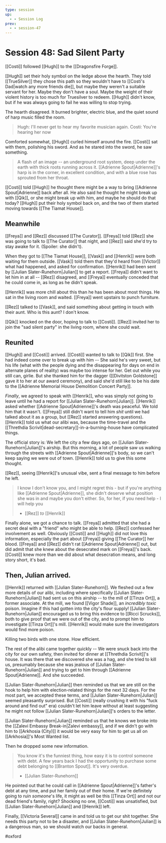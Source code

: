 ```yaml
---
type: session
up:
  - - Session Log
prev:
  - - session-47
---
```


# Session 48: Sad Silent Party

[[Costi]] followed [[Hugh]] to the [[Dragonsfire Forge]]. 

[[Hugh]] set their holy symbol on the ledge above the hearth. They told [[TrueSilver]] they chose this path so they wouldn't have to [[Costi's Dad|watch any more friends die]], but maybe they weren't a suitable servant for her. Maybe they don't have a soul. Maybe the weight of their violent history is too much for Truesilver to redeem. [[Hugh]] didn't know, but if he was always going to fail he was willing to stop trying.

The hearth disagreed. It burned brighter, electric blue, and the quiet sound of harp music filled the room.

> Hugh: I'll never get to hear my favorite musician again.
> Costi: You're hearing her now

Comforted somewhat, [[Hugh]] curled himself around the fire. [[Costi]] sat with them, polishing his sword. And as he stared into the sword, he saw something. 

> A flash of an image -- an underground root system, deep under the earth with thick roots running across it. [[Adrienne Spout|Adrienne]]'s harp is in the corner, in excellent condition, and with a blue rose has sprouted from her throat. 

[[Costi]] told [[Hugh]] he thought there might be a way to bring [[Adrienne Spout|Adrienne]] back after all. He also said he thought he might break up with [[Qik]], or she might break up with him, and maybe he should do that today? [[Hugh]] put their holy symbol back on, and the two of them started moving towards [[The Tiamat House]]. 

## Meanwhile

[[Freya]] and [[Rez]] discussed [[The Curator]]. [[Freya]] told [[Rez]] she was going to talk to [[The Curator]] that night, and [[Rez]] said she'd try to stay awake for it. (Spoiler: she didn't).

When they got to [[The Tiamat House]], [[Vask]] and [[Henrik]] were both waiting for them outside. [[Vask]] told them that they'd heard from [[Victor]] what had happened, and asked for confirmation. [[Henrik]] had been sent by [[Julian Slater-Runehorn|Julian]] to get a report. [[Freya]] didn't want to let him in at all -- [[Rez]] disagreed, and [[Freya]] eventually conceded that he could come in, as long as he didn't speak. 

[[Henrik]] was more chill about this than he has been about most things. He sat in the living room and waited. [[Freya]] went upstairs to punch furniture.

[[Rez]] talked to [[Vask]], and said something about getting in touch with their aunt. Who is this aunt? I don't know. 

[[Qik]] knocked on the door, hoping to talk to [[Costi]]. [[Rez]] invited her to join the "sad silent party" in the living room, where she could wait. 

## Reunited

[[Hugh]] and [[Costi]] arrived. [[Costi]] wanted to talk to [[Qik]] first. She had indeed come over to break up with him -- She said he's very sweet, but his life (what with the people dying and the disappearing for days on end in alternate planes of reality) was maybe too intense for her. Get out while you still can, girlie. But she thanked him for the dagger ([[Divitston Goldstone]] gave it to her at our award ceremony), and said she'd still like to be his date to the [[Adrienne Memorial House Demolition Concert Party]]. 

*Finally*, we agreed to speak with [[Henrik]], who was simply not going to leave until he had a report for [[Julian Slater-Runehorn|Julian]]. [[Henrik]] asked whether [[Adrienne Spout|Adrienne]]'s death was peaceful. We told him that it wasn't. ([[Freya]] still didn't want to tell him *shit* until we had talked about it as a group, but [[Rez]] started answering questions). [[Henrik]] told us what our alibi was, because the time-travel and the [[Threthdia Scrivit|dead-secretary]]-in-a-burning-house have complicated things. 

The official story is: We left the city a few days ago, on [[Julian Slater-Runehorn|Julian]]'s airship. But this morning, a lot of people saw us walking through the streets with [[Adrienne Spout|Adrienne]]'s body, so we can't keep saying we were out of town. [[Henrik]] told us to give this some thought. 

[[Rez]], seeing [[Henrik]]'s unusual vibe, sent a final message to him before he left.

> I know I don't know you, and I might regret this - but if you're anything like [[Adrienne Spout|Adrienne]], she didn't deserve what position she was in and maybe you don't either. So, for her, if you need help - I will help you
>
> - [[Rez]] *to* [[Henrik]]

Finally alone, we got a chance to talk. [[Freya]] admitted that she had a secret deal with a "friend" who might be able to help. [[Rez]] confessed her involvement as well. Obviously [[Costi]] and [[Hugh]] did not love this information, especially the part about [[Freya]] giving [[The Curator]] her blood. [[Freya]] and [[Rez]] didn't rat [[Adrienne Spout|Adrienne]] out, but did admit that she knew about the desecrated mark on [[Freya]]'s back. [[Costi]] knew more than we did about what desecration means, and long story short, it's bad.

## Then, Julian arrived.

[[Henrik]] returned with [[Julian Slater-Runehorn]]. We fleshed out a few more details of our alibi, including where specifically [[Julian Slater-Runehorn|Julian]] had sent us on this airship -- to the mill of [[Tinza Ort]], a former associate. At the mill, we found [[Vigor Shade]], an *incredibly toxic* poison. Imagine if this had gotten into the city's flour supply! [[Julian Slater-Runehorn|Julian]] encouraged us to bring this evidence to [[Ricci Scrucks]], both to give proof that we were out of the city, and to prompt him to investigate [[Tinza Ort]]'s mill. [[Henrik]] would make sure the investigators would find more poison. 

Killing two birds with one stone. How efficient.

The rest of the alibi came together quickly -- We were snuck back into the city for our own safety, then invited for dinner at [[Threthdia Scrivit]]'s house. It was there that we discovered she was a hag, and she tried to kill us, presumably because she was jealous of [[Julian Slater-Runehorn|Julian]] and trying to get to him through [[Adrienne Spout|Adrienne]]. And she succeeded.

[[Julian Slater-Runehorn|Julian]] then reminded us that we are still on the hook to help him with election-related things for the next 32 days. For the most part, we accepted these terms, and [[Julian Slater-Runehorn|Julian]] seemed pleasantly surprised. But [[Costi]] (really crushing it with his "fuck around and find out" era) couldn't let him leave without at least suggesting he might not follow [[Julian Slater-Runehorn|Julian]]'s orders to the letter.

[[Julian Slater-Runehorn|Julian]] reminded us that he knows we broke into the [[Zalevi Embassy Break-in|Zalevi embassy]], and if we didn't go with him to [[Arkhosia (City)]] it would be very easy for him to get us all on [[Arkhosia]]'s Most Wanted list. 

Then he dropped some new information. 

> You know it's the funniest thing, how easy it is to control someone with debt. A few years back I had the opportunity to purchase some debt belonging to [[Branton Spout]]. It's very overdue.
> 
> - [[Julian Slater-Runehorn]]

He pointed out that he could call in [[Adrienne Spout|Adrienne]]'s father's debt at any time, and put her family out of their home. If we're definitely going to ruin *someone*'s life, it might as well be this [[Tinza Ort]] and not our dead friend's family, right? Shocking no one, [[Costi]] was unsatisfied, but [[Julian Slater-Runehorn|Julian]] and [[Henrik]] left.

Finally, [[Victoria Several]] came in and told us to get our shit together. She needs this party not to be a disaster, and [[Julian Slater-Runehorn|Julian]] is a dangerous man, so we should watch our backs in general.

#oxford 
